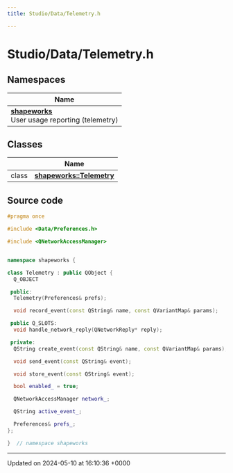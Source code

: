 ```yaml
---
title: Studio/Data/Telemetry.h

---
```


# Studio/Data/Telemetry.h



## Namespaces

| Name           |
| -------------- |
| **[shapeworks](../Namespaces/namespaceshapeworks.md)** <br>User usage reporting (telemetry)  |

## Classes

|                | Name           |
| -------------- | -------------- |
| class | **[shapeworks::Telemetry](../Classes/classshapeworks_1_1Telemetry.md)**  |




## Source code

```cpp
#pragma once

#include <Data/Preferences.h>

#include <QNetworkAccessManager>


namespace shapeworks {

class Telemetry : public QObject {
  Q_OBJECT

 public:
  Telemetry(Preferences& prefs);

  void record_event(const QString& name, const QVariantMap& params);

 public Q_SLOTS:
  void handle_network_reply(QNetworkReply* reply);

 private:
  QString create_event(const QString& name, const QVariantMap& params);

  void send_event(const QString& event);

  void store_event(const QString& event);

  bool enabled_ = true;

  QNetworkAccessManager network_;

  QString active_event_;

  Preferences& prefs_;
};

}  // namespace shapeworks
```


-------------------------------

Updated on 2024-05-10 at 16:10:36 +0000
